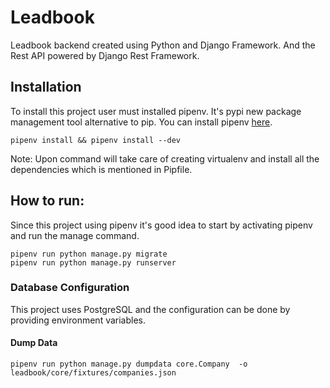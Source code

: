 # Leadbook

Leadbook backend created using Python and Django Framework. And the Rest API
powered by Django Rest Framework. 

## Installation

To install this project user must installed pipenv. It's pypi new package management
tool alternative to pip. You can install pipenv [here](https://pipenv.org).

    pipenv install && pipenv install --dev

Note: Upon command will take care of creating virtualenv and install all the dependencies
which is mentioned in Pipfile.


## How to run:

Since this project using pipenv it's good idea to start by activating pipenv and run the
manage command. 

    pipenv run python manage.py migrate
    pipenv run python manage.py runserver

### Database Configuration

This project uses PostgreSQL and the configuration can be done by providing environment variables. 


#### Dump Data

    pipenv run python manage.py dumpdata core.Company  -o leadbook/core/fixtures/companies.json